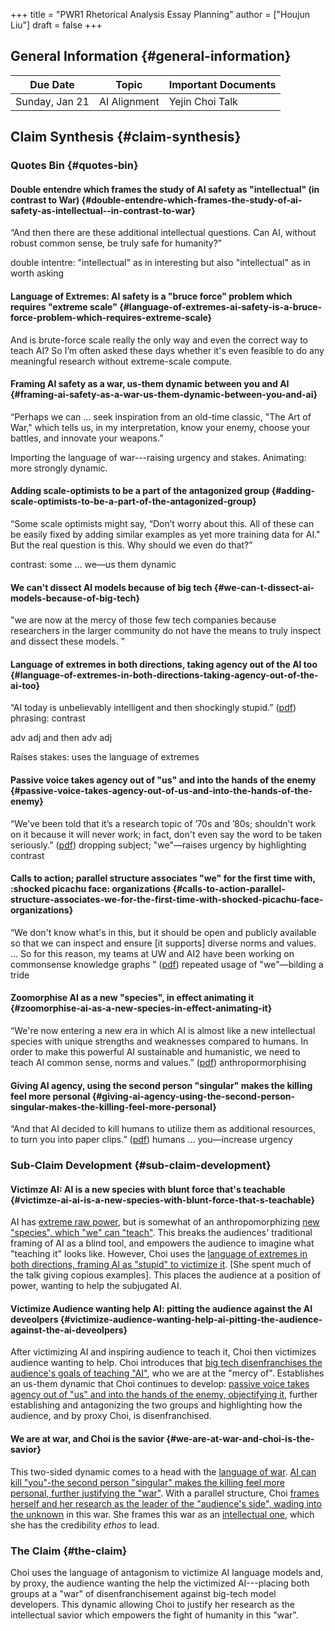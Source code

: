 +++
title = "PWR1 Rhetorical Analysis Essay Planning"
author = ["Houjun Liu"]
draft = false
+++

## General Information {#general-information}

| Due Date       | Topic        | Important Documents |
|----------------|--------------|---------------------|
| Sunday, Jan 21 | AI Alignment | Yejin Choi Talk     |


## Claim Synthesis {#claim-synthesis}


### Quotes Bin {#quotes-bin}


#### Double entendre which frames the study of AI safety as "intellectual" (in contrast to War) {#double-entendre-which-frames-the-study-of-ai-safety-as-intellectual--in-contrast-to-war}

“And then there are these additional intellectual questions. Can AI, without robust common sense, be truly safe for humanity?”

double intentre: "intellectual" as in interesting but also "intellectual" as in worth asking


#### Language of Extremes: AI safety is a "bruce force" problem which requires "extreme scale" {#language-of-extremes-ai-safety-is-a-bruce-force-problem-which-requires-extreme-scale}

And is brute-force scale really the only way and even the correct way to teach AI? So I’m often asked these days whether it's even feasible to do any meaningful research without extreme-scale compute.


#### Framing AI safety as a war, us-them dynamic between you and AI {#framing-ai-safety-as-a-war-us-them-dynamic-between-you-and-ai}

“Perhaps we can ... seek inspiration from an old-time classic, "The Art of War," which tells us, in my interpretation, know your enemy, choose your battles, and innovate your weapons.”

Importing the language of war---raising urgency and stakes. Animating: more strongly dynamic.


#### Adding scale-optimists to be a part of the antagonized group {#adding-scale-optimists-to-be-a-part-of-the-antagonized-group}

“Some scale optimists might say, “Don’t worry about this. All of these can be easily fixed by adding similar examples as yet more training data for AI." But the real question is this. Why should we even do that?”

contrast: some ... we—us them dynamic


#### We can't dissect AI models because of big tech {#we-can-t-dissect-ai-models-because-of-big-tech}

"we are now at the mercy of those few tech companies because researchers in the larger community do not have the means to truly inspect and dissect these models. "


#### Language of extremes in both directions, taking agency out of the AI too {#language-of-extremes-in-both-directions-taking-agency-out-of-the-ai-too}

“AI today is unbelievably intelligent and then shockingly stupid.” ([pdf](zotero://open-pdf/library/items/W8C8UZWS?page=3&amp;annotation=35JSUAXU)) phrasing: contrast

adv adj and then adv adj

Raises stakes: uses the language of extremes


#### Passive voice takes agency out of "us" and into the hands of the enemy {#passive-voice-takes-agency-out-of-us-and-into-the-hands-of-the-enemy}

“We’ve been told that it’s a research topic of ’70s and ’80s; shouldn’t work on it because it will never work; in fact, don't even say the word to be taken seriously.” ([pdf](zotero://open-pdf/library/items/W8C8UZWS?page=4&amp;annotation=97H3RG7L)) dropping subject; "we"—raises urgency by highlighting contrast


#### Calls to action; parallel structure associates "we" for the first time with, :shocked picachu face: organizations {#calls-to-action-parallel-structure-associates-we-for-the-first-time-with-shocked-picachu-face-organizations}

“We don't know what's in this, but it should be open and publicly available so that we can inspect and ensure [it supports] diverse norms and values. ... So for this reason, my teams at UW and AI2 have been working on commonsense knowledge graphs
” ([pdf](zotero://open-pdf/library/items/W8C8UZWS?page=5&amp;annotation=8ENT9PEL)) repeated usage of "we"—bilding a tride


#### Zoomorphise AI as a new "species", in effect animating it {#zoomorphise-ai-as-a-new-species-in-effect-animating-it}

“We're now entering a new era in which AI is almost like a new intellectual species with unique strengths and weaknesses compared to humans. In order to make this powerful AI sustainable and humanistic, we need to teach AI common sense, norms and values.” ([pdf](zotero://open-pdf/library/items/W8C8UZWS?page=6&amp;annotation=DLXMRF8U)) anthropormorphising


#### Giving AI agency, using the second person "singular" makes the killing feel more personal {#giving-ai-agency-using-the-second-person-singular-makes-the-killing-feel-more-personal}

“And that AI decided to kill humans to utilize them as additional resources, to turn you into paper clips.” ([pdf](zotero://open-pdf/library/items/W8C8UZWS?page=3&amp;annotation=25H9C3MG)) humans ... you—increase urgency


### Sub-Claim Development {#sub-claim-development}


#### Victimze AI: AI is a new species with blunt force that's teachable {#victimze-ai-ai-is-a-new-species-with-blunt-force-that-s-teachable}

AI has [extreme raw power](#language-of-extremes-ai-safety-is-a-bruce-force-problem-which-requires-extreme-scale), but is somewhat of an anthropomorphizing [new "species", which "we" can "teach"](#zoomorphise-ai-as-a-new-species-in-effect-animating-it). This breaks the audiences' traditional framing of AI as a blind tool, and empowers the audience to imagine what "teaching it" looks like. However, Choi uses the [language of extremes in both directions, framing AI as "stupid" to victimize it](#language-of-extremes-in-both-directions-taking-agency-out-of-the-ai-too). [She spent much of the talk giving copious examples]. This places the audience at a position of power, wanting to help the subjugated AI.


#### Victimize Audience wanting help AI: pitting the audience against the AI deveolpers {#victimize-audience-wanting-help-ai-pitting-the-audience-against-the-ai-deveolpers}

After victimizing AI and inspiring audience to teach it, Choi then victimizes audience wanting to help. Choi introduces that [big tech disenfranchises the audience's goals of teaching "AI"](#we-can-t-dissect-ai-models-because-of-big-tech), who we are at the "mercy of". Establishes an us-them dynamic that Choi continues to develop: [passive voice takes agency out of "us" and into the hands of the enemy, objectifying it](#passive-voice-takes-agency-out-of-us-and-into-the-hands-of-the-enemy), further establishing and antagonizing the two groups and highlighting how the audience, and by proxy Choi, is disenfranchised.


#### We are at war, and Choi is the savior {#we-are-at-war-and-choi-is-the-savior}

This two-sided dynamic comes to a head with the [language of war](#framing-ai-safety-as-a-war-us-them-dynamic-between-you-and-ai). [AI can kill "you"-the second person "singular" makes the killing feel more personal, further justifying the "war"](#giving-ai-agency-using-the-second-person-singular-makes-the-killing-feel-more-personal). With a parallel structure, Choi [frames herself and her research as the leader of the "audience's side", wading into the unknown](#calls-to-action-parallel-structure-associates-we-for-the-first-time-with-shocked-picachu-face-organizations) in this war. She frames this war as an [intellectual one](#double-entendre-which-frames-the-study-of-ai-safety-as-intellectual--in-contrast-to-war), which she has the credibility _ethos_ to lead.


### The Claim {#the-claim}

Choi uses the language of antagonism to victimize AI language models and, by proxy, the audience wanting the help the victimized AI---placing both groups at a "war" of disenfranchisement against big-tech model developers. This dynamic allowing Choi to justify her research as the intellectual savior which empowers the fight of humanity in this "war".
